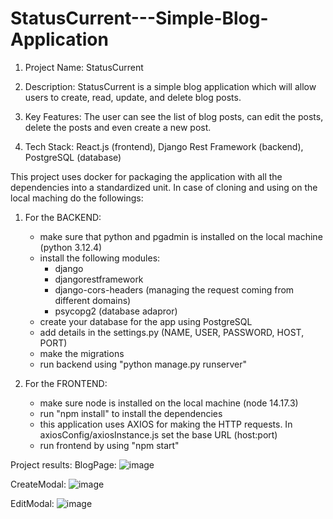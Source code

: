 # StatusCurrent---Simple-Blog-Application

1. Project Name: StatusCurrent

2. Description: StatusCurrent is a simple blog application which will allow users to create, read, update, and delete blog posts.

3. Key Features: The user can see the list of blog posts, can edit the posts, delete the posts and even create a new post.

4. Tech Stack: React.js (frontend), Django Rest Framework (backend), PostgreSQL (database)

This project uses docker for packaging the application with all the dependencies into a standardized unit. In case of cloning and using on the local maching do the followings:

1. For the BACKEND:
    - make sure that python and pgadmin is installed on the local machine (python 3.12.4)
    - install the following modules:
        - django
        - djangorestframework
        - django-cors-headers (managing the request coming from different domains)
        - psycopg2 (database adapror)
    - create your database for the app using PostgreSQL
    - add details in the settings.py (NAME, USER, PASSWORD, HOST, PORT)
    - make the migrations
    - run backend using "python manage.py runserver"

2. For the FRONTEND:
    - make sure node is installed on the local machine (node 14.17.3)
    - run "npm install" to install the dependencies
    - this application uses AXIOS for making the HTTP requests. In axiosConfig/axiosInstance.js set the base URL (host:port)
    - run frontend by using "npm start"

Project results:
BlogPage:
![image](https://github.com/user-attachments/assets/da44b8f7-da87-4c9f-9dfb-1e68a8ad8c3e)

CreateModal:
![image](https://github.com/user-attachments/assets/df2fc560-db54-4f67-8131-2eccce52883f)

EditModal:
![image](https://github.com/user-attachments/assets/fa4cc1e9-7673-48a7-88f0-3b711741aa15)


